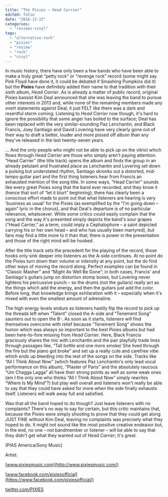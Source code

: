```yaml
---
title: "The Pixies – Head Carrier"
edited: false
date: "2016-12-22"
categories:
  - "reviews-vinyl"
tags:
  - "alternative-rock"
  - "pixies"
  - "review"
  - "rock"
  - "vinyl"
---
```


In music history, there have only been a few bands who have been able to make a truly great “petty rock” or “revenge rock” record (some might say Pink Floyd have done it, it could be debated if Smashing Pumpkins did it) but the **Pixies** have definitely added their name to that tradition with their sixth album, _Head Carrier_. As is already a matter of public record, original Pixies bassist Kim Deal announced that she was leaving the band to pursue other interests in 2013 and, while none of the remaining members made any overt statements against Deal, it just FELT like there was a dark and resentful storm coming. Listening to _Head Carrier_ now though, it's hard to ignore the possibility that some anger has boiled to the surface; Deal has been replaced with the very similar-sounding Paz Lenchantin, and Black Francis, Joey Santiago and David Lovering have very clearly gone out of their way to draft a better, louder and more pissed off album than any they've released in the last twenty-seven years.

... And the only people who might not be able to pick up on the vitriol which flows through _Head Carrier_ are those who simply aren't paying attention. “Head Carrier” (the title track) opens the album and finds the group in an already petulant and frustrated place as Lenchantin and Lovering set down a pulsing but understated rhythm, Santiago skronks out a distorted, mid-tempo guitar part and the first thing listeners hear from Francis an exhausted mention of the song title. In some ways, “Head Carrier” sounds like every great Pixies song that the band ever recorded, and they know it (hence that sort of “let it blurt” beginning); there has clearly been a conscious effort made to point out that what listeners are hearing is very 'business as usual' for the Pixies (as exemplified by the “I'm going down – again” lyric in the chorus), and that Deal's departure is of no particular relevance, whatsoever. While some critics could easily complain that the song and the way it's presented simply depicts the band's sour grapes (“Head Carrier,” as a term, could imply a Cephalophore – a saint depicted carrying his or her own head – and who has usually been martyred), but fans may find a little more to it than that; there is power in the presentation and those of the right mind will be hooked.

After the title track sets the precedent for the playing of the record, those hooks only sink deeper into listeners as the A-side continues. At no point do the Pixies turn down their volume or intensity at any point, but the do find other ways of moving the record along. Perfect examples can be found in “Classic Masher” and “Might As Well Be Gone”; in both cases, Francis' and Santiago's guitars jump on distortion stomp boxes, but Lovering never lightens his percussive punch – so the drums (not the guitars) really act as the things which add the energy, and then the guitars just add the color. Before long, that knowledge brings exhilaration with it – especially when it's mixed with even the smallest amount of adrenaline.

The high energy levels endure as listeners hastily flip the record to pick up the threads left when “Talent” closed the A-side and “Tenement Song” saunters out to open the B-. As soon as it starts, listeners will find themselves overcome with relief because “Tenement Song” shows the humor which was always so important to the best Pixies albums but had been here-to-fore missing from _Head Carrier_. Here, Black Francis graciously shares the mic with Lenchantin and the pair playfully trade lines through passages like, “Tall bottle and one more smoke/ She lived through the fire but the piano got broke” and set up a really cute and carefree vibe which ends up bleeding into the rest of the songs on the side. Tracks like “All I Think About Now” (which features Paz Lenchantin's only lead vocal performance on this album), “Plaster of Paris” and the absolutely raucous “Um Chagga Lagga” all have their strong points as well as some weak ones (am I the only one who thinks “All I Think About Now” simply rewrites “Where Is My Mind”?) but play well overall and listeners won't really be able to say that they could have asked for more when the side finally exhausts itself. Listeners will walk away full and satisfied.

Was that all the band hoped to do though? Just leave listeners with no complaints? There's no way to say for certain, but this critic maintains that, because the Pixies were simply shooting to prove that they could get along JUST FINE without Kim Deal, leaving no complaints was precisely what they hoped to do. It might not sound like the most positive creative endeavor but, in the end, no one – not bandmember or listener – will be able to say that they didn't get what they wanted out of _Head Carrier_; it's great.

(PIAS America/Sony Music)

Artist:

[www.pixiesmusic.com](http://www.pixiesmusic.com/)

[www.facebook.com/pixiesofficial](https://www.facebook.com/pixiesofficial/)

[twitter.com/PIXIES](https://twitter.com/PIXIES?ref_src=twsrc)
